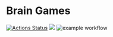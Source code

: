 # Brain Games
[![Actions Status](https://github.com/Alex2218/python-project-lvl1/workflows/hexlet-check/badge.svg)](https://github.com/Alex2218/python-project-lvl1/actions)
<a href="https://codeclimate.com/github/Alex2218/python-project-lvl1/maintainability"><img src="https://api.codeclimate.com/v1/badges/49234833db784b1e65d8/maintainability" /></a>
![example workflow](https://github.com/Alex2218/python-project-lvl1/actions/workflows/github-action.yaml/badge.svg)